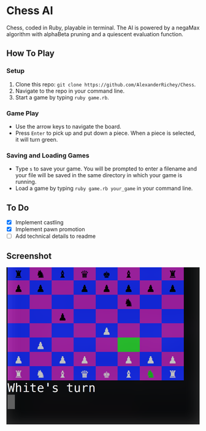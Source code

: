 # Chess AI

Chess, coded in Ruby, playable in terminal. The AI is powered by a negaMax algorithm with alphaBeta pruning and a quiescent evaluation function.

## How To Play

### Setup

1. Clone this repo: `git clone https://github.com/AlexanderRichey/Chess`.
2. Navigate to the repo in your command line.
3. Start a game by typing `ruby game.rb`.

### Game Play

- Use the arrow keys to navigate the board.
- Press `Enter` to pick up and put down a piece. When a piece is selected, it will turn green.

### Saving and Loading Games

- Type `s` to save your game. You will be prompted to enter a filename and your file will be saved in the same directory in which your game is running.
- Load a game by typing `ruby game.rb your_game` in your command line.

## To Do

- [X] Implement castling
- [X] Implement pawn promotion
- [ ] Add technical details to readme

## Screenshot

![Screenshot](./images/screenshot.png)
